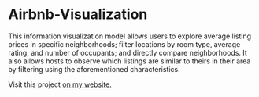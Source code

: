 # Airbnb-Visualization
This information visualization model allows users to explore average listing prices in specific neighborhoods; filter locations by room type, average rating, and number of occupants; and directly compare neighborhoods. It also allows hosts to observe which listings are similar to theirs in their area by filtering using the aforementioned characteristics.

Visit this project [on my website.](https://www.airbnb.cliffpanos.com "Airbnb Vis")
